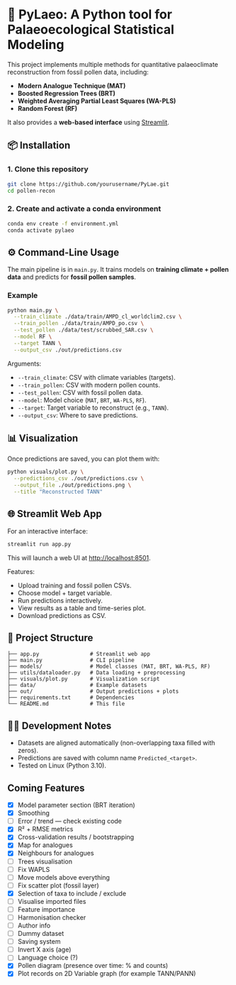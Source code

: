 # 🌿 PyLaeo: A Python tool for Palaeoecological Statistical Modeling

This project implements multiple methods for quantitative palaeoclimate reconstruction from fossil pollen data, including:

* **Modern Analogue Technique (MAT)**
* **Boosted Regression Trees (BRT)**
* **Weighted Averaging Partial Least Squares (WA-PLS)**
* **Random Forest (RF)**

It also provides a **web-based interface** using [Streamlit](https://streamlit.io).

## 📦 Installation

### 1. Clone this repository

```bash
git clone https://github.com/yourusername/PyLae.git
cd pollen-recon
```

### 2. Create and activate a conda environment

```bash
conda env create -f environment.yml
conda activate pylaeo
```

## ⚙️ Command-Line Usage

The main pipeline is in `main.py`.
It trains models on **training climate + pollen data** and predicts for **fossil pollen samples**.

### Example

```bash
python main.py \
  --train_climate ./data/train/AMPD_cl_worldclim2.csv \
  --train_pollen ./data/train/AMPD_po.csv \
  --test_pollen ./data/test/scrubbed_SAR.csv \
  --model RF \
  --target TANN \
  --output_csv ./out/predictions.csv
```

Arguments:

* `--train_climate`: CSV with climate variables (targets).
* `--train_pollen`: CSV with modern pollen counts.
* `--test_pollen`: CSV with fossil pollen data.
* `--model`: Model choice (`MAT`, `BRT`, `WA-PLS`, `RF`).
* `--target`: Target variable to reconstruct (e.g., `TANN`).
* `--output_csv`: Where to save predictions.

## 📊 Visualization

Once predictions are saved, you can plot them with:

```bash
python visuals/plot.py \
  --predictions_csv ./out/predictions.csv \
  --output_file ./out/predictions.png \
  --title "Reconstructed TANN"
```

## 🌐 Streamlit Web App

For an interactive interface:

```bash
streamlit run app.py
```

This will launch a web UI at [http://localhost:8501](http://localhost:8501).

Features:

* Upload training and fossil pollen CSVs.
* Choose model + target variable.
* Run predictions interactively.
* View results as a table and time-series plot.
* Download predictions as CSV.

## 📂 Project Structure

```
├── app.py                # Streamlit web app
├── main.py               # CLI pipeline
├── models/               # Model classes (MAT, BRT, WA-PLS, RF)
├── utils/dataloader.py   # Data loading + preprocessing
├── visuals/plot.py       # Visualization script
├── data/                 # Example datasets
├── out/                  # Output predictions + plots
├── requirements.txt      # Dependencies
└── README.md             # This file
```

## 🧑‍💻 Development Notes

* Datasets are aligned automatically (non-overlapping taxa filled with zeros).
* Predictions are saved with column name `Predicted_<target>`.
* Tested on Linux (Python 3.10).

## Coming Features

- [X] Model parameter section (BRT iteration)  
- [X] Smoothing  
- [ ] Error / trend — check existing code  
- [X] R² + RMSE metrics  
- [X] Cross-validation results / bootstrapping  
- [X] Map for analogues  
- [X] Neighbours for analogues
- [ ] Trees visualisation
- [ ] Fix WAPLS
- [ ] Move models above everything
- [ ] Fix scatter plot (fossil layer)
- [X] Selection of taxa to include / exclude  
- [ ] Visualise imported files  
- [ ] Feature importance  
- [ ] Harmonisation checker  
- [ ] Author info
- [ ] Dummy dataset
- [ ] Saving system
- [ ] Invert X axis (age)
- [ ] Language choice (?) 
- [X] Pollen diagram (presence over time: % and counts)
- [X] Plot records on 2D Variable graph (for example TANN/PANN)
